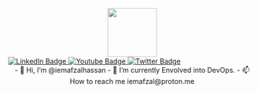 
<div id="header" align="center">
  <img src="https://media.giphy.com/media/2IudUHdI075HL02Pkk/giphy.gif" width="100"/>
</div>
<div id="badges">
  <a href="https://www.linkedin.com/in/iemafzalhassan/">
    <img src="https://img.shields.io/badge/LinkedIn-blue?style=for-the-badge&logo=linkedin&logoColor=white" alt="LinkedIn Badge"/>
  </a>
  <a href="https://www.youtube.com/@iemafzalhassan">
    <img src="https://img.shields.io/badge/YouTube-red?style=for-the-badge&logo=youtube&logoColor=white" alt="Youtube Badge"/>
  </a>
  <a href="https://twitter.com/iemafzalhassan">
    <img src="https://img.shields.io/badge/Twitter-blue?style=for-the-badge&logo=twitter&logoColor=white" alt="Twitter Badge"/>
  </a>
</div>

<div id="header" align="center">
<img src="https://komarev.com/ghpvc/?username=iemafzalhassan&style=flat-square&color=blue" alt=""/>
</div>



<div id="header" align="center">
- 👋 Hi, I’m @iemafzalhassan
<!--
- 👀 I’m interested in DevOps 
--->
- 🌱 I’m currently Envolved into DevOps. 
<!---
- 💞️ I’m looking to collaborate on ... 
--->
- 📫 How to reach me iemafzal@proton.me
</div>
<!---
iemafzalhassan/iemafzalhassan is a ✨ special ✨ repository because its `README.md` (this file) appears on your GitHub profile.
You can click the Preview link to take a look at your changes.
--->
